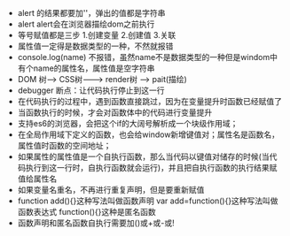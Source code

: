 + alert 的结果都要加''，弹出的值都是字符串
+ alert alert会在浏览器描绘dom之前执行
+ 等号赋值都是三步 1.创建变量 2.创建值 3.关联
+ 属性值一定得是数据类型的一种，不然就报错
+ console.log(name) 不报错，虽然name不是数据类型的一种但是windom中有个name的属性名，属性值是空字符串
+ DOM 树--> CSS树---> render树 --> pait(描绘)
+ debugger 断点：让代码执行停止到这一行
+ 在代码执行的过程中，遇到函数直接跳过，因为在变量提升时函数已经赋值了
+ 当函数执行的时候，才会对函数体中的代码进行变量提升
+ 支持es6的浏览器，会把这个if的大阔号解析成一个块级作用域；
+ 在全局作用域下定义的函数，也会给window新增键值对；属性名是函数名，属性值时函数的空间地址；
+ 如果属性的属性值是一个自执行函数，那么当代码以键值对储存的时候(当代码执行到这一行时，自执行函数就会运行)，并且把自执行函数的执行结果赋值给属性名
+ 如果变量名重名，不再进行重复声明，但是要重新赋值
+ function add(){}这种写法叫做函数声明      var add=function(){}这种写法叫做函数表达式      function(){}这种是匿名函数    
+ 函数声明和匿名函数自执行需要加()或+或-或!

